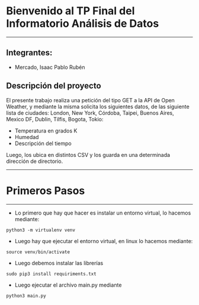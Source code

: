 # Bienvenido al TP Final del Informatorio Análisis de Datos
-----
## Integrantes:
* Mercado, Isaac Pablo Rubén


## Descripción del proyecto

El presente trabajo realiza una petición del tipo GET a la API de Open Weather, y mediante la misma solicita los siguientes datos, de las siguiente lista de ciudades: London, New York, Córdoba, Taipei, Buenos Aires, Mexico DF, Dublin, Tilfis, Bogota, Tokio:

* Temperatura en grados K
* Humedad
* Descripción del tiempo

Luego, los ubica en distintos CSV y los guarda en una determinada dirección de directorio.


-----
# Primeros Pasos
----
* Lo primero que hay que hacer es instalar un entorno virtual, lo hacemos mediante:

```
python3 -m virtualenv venv
```

* Luego hay que ejecutar el entorno virtual, en linux lo hacemos mediante:
```
source venv/bin/activate                           
```
* Luego debemos instalar las librerías
```
sudo pip3 install requiriments.txt
```
* Luego ejecutar el archivo main.py mediante
  
```
python3 main.py
```
